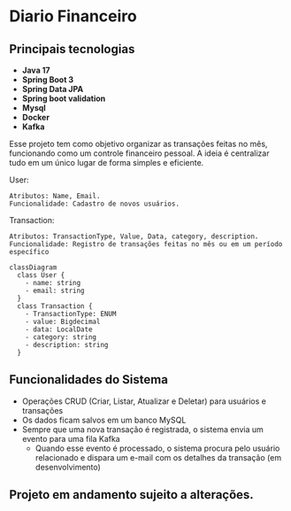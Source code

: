 # Diario Financeiro

## Principais tecnologias
- **Java 17**
- **Spring Boot 3**
- **Spring Data JPA**
- **Spring boot validation**
- **Mysql**
-  **Docker**
-  **Kafka**

Esse projeto tem como objetivo organizar as transações feitas no mês, funcionando como um controle financeiro pessoal. A ideia é centralizar tudo em um único lugar de forma simples e eficiente.
  
User:

    Atributos: Name, Email.
    Funcionalidade: Cadastro de novos usuários.

Transaction:

    Atributos: TransactionType, Value, Data, category, description.
    Funcionalidade: Registro de transações feitas no mês ou em um período específico

```mermaid
classDiagram
  class User {
    - name: string
    - email: string
  }
  class Transaction {
    - TransactionType: ENUM
    - value: Bigdecimal
    - data: LocalDate
    - category: string
    - description: string
  }
```
## Funcionalidades do Sistema

- Operações CRUD (Criar, Listar, Atualizar e Deletar) para usuários e transações
- Os dados ficam salvos em um banco MySQL
- Sempre que uma nova transação é registrada, o sistema envia um evento para uma fila Kafka
  - Quando esse evento é processado, o sistema procura pelo usuário relacionado e dispara um e-mail com os detalhes da transação (em desenvolvimento)
 
## Projeto em andamento sujeito a alterações.
